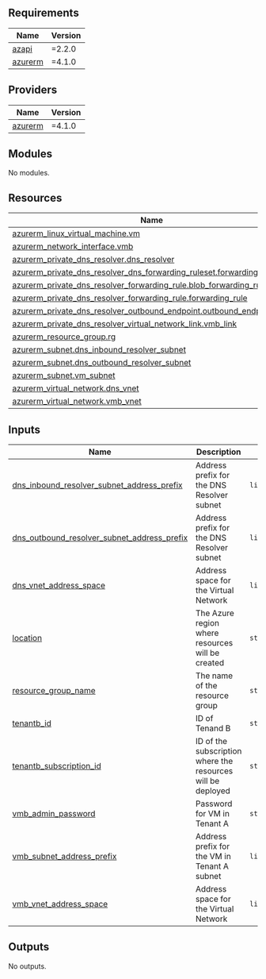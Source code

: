 ## Requirements

| Name | Version |
|------|---------|
| <a name="requirement_azapi"></a> [azapi](#requirement\_azapi) | =2.2.0 |
| <a name="requirement_azurerm"></a> [azurerm](#requirement\_azurerm) | =4.1.0 |

## Providers

| Name | Version |
|------|---------|
| <a name="provider_azurerm"></a> [azurerm](#provider\_azurerm) | =4.1.0 |

## Modules

No modules.

## Resources

| Name | Type |
|------|------|
| [azurerm_linux_virtual_machine.vm](https://registry.terraform.io/providers/hashicorp/azurerm/4.1.0/docs/resources/linux_virtual_machine) | resource |
| [azurerm_network_interface.vmb](https://registry.terraform.io/providers/hashicorp/azurerm/4.1.0/docs/resources/network_interface) | resource |
| [azurerm_private_dns_resolver.dns_resolver](https://registry.terraform.io/providers/hashicorp/azurerm/4.1.0/docs/resources/private_dns_resolver) | resource |
| [azurerm_private_dns_resolver_dns_forwarding_ruleset.forwarding_rule_set](https://registry.terraform.io/providers/hashicorp/azurerm/4.1.0/docs/resources/private_dns_resolver_dns_forwarding_ruleset) | resource |
| [azurerm_private_dns_resolver_forwarding_rule.blob_forwarding_rule](https://registry.terraform.io/providers/hashicorp/azurerm/4.1.0/docs/resources/private_dns_resolver_forwarding_rule) | resource |
| [azurerm_private_dns_resolver_forwarding_rule.forwarding_rule](https://registry.terraform.io/providers/hashicorp/azurerm/4.1.0/docs/resources/private_dns_resolver_forwarding_rule) | resource |
| [azurerm_private_dns_resolver_outbound_endpoint.outbound_endpoint](https://registry.terraform.io/providers/hashicorp/azurerm/4.1.0/docs/resources/private_dns_resolver_outbound_endpoint) | resource |
| [azurerm_private_dns_resolver_virtual_network_link.vmb_link](https://registry.terraform.io/providers/hashicorp/azurerm/4.1.0/docs/resources/private_dns_resolver_virtual_network_link) | resource |
| [azurerm_resource_group.rg](https://registry.terraform.io/providers/hashicorp/azurerm/4.1.0/docs/resources/resource_group) | resource |
| [azurerm_subnet.dns_inbound_resolver_subnet](https://registry.terraform.io/providers/hashicorp/azurerm/4.1.0/docs/resources/subnet) | resource |
| [azurerm_subnet.dns_outbound_resolver_subnet](https://registry.terraform.io/providers/hashicorp/azurerm/4.1.0/docs/resources/subnet) | resource |
| [azurerm_subnet.vm_subnet](https://registry.terraform.io/providers/hashicorp/azurerm/4.1.0/docs/resources/subnet) | resource |
| [azurerm_virtual_network.dns_vnet](https://registry.terraform.io/providers/hashicorp/azurerm/4.1.0/docs/resources/virtual_network) | resource |
| [azurerm_virtual_network.vmb_vnet](https://registry.terraform.io/providers/hashicorp/azurerm/4.1.0/docs/resources/virtual_network) | resource |

## Inputs

| Name | Description | Type | Default | Required |
|------|-------------|------|---------|:--------:|
| <a name="input_dns_inbound_resolver_subnet_address_prefix"></a> [dns\_inbound\_resolver\_subnet\_address\_prefix](#input\_dns\_inbound\_resolver\_subnet\_address\_prefix) | Address prefix for the DNS Resolver subnet | `list(string)` | <pre>[<br/>  "10.101.0.0/27"<br/>]</pre> | no |
| <a name="input_dns_outbound_resolver_subnet_address_prefix"></a> [dns\_outbound\_resolver\_subnet\_address\_prefix](#input\_dns\_outbound\_resolver\_subnet\_address\_prefix) | Address prefix for the DNS Resolver subnet | `list(string)` | <pre>[<br/>  "10.101.0.32/27"<br/>]</pre> | no |
| <a name="input_dns_vnet_address_space"></a> [dns\_vnet\_address\_space](#input\_dns\_vnet\_address\_space) | Address space for the Virtual Network | `list(string)` | <pre>[<br/>  "10.101.0.0/24"<br/>]</pre> | no |
| <a name="input_location"></a> [location](#input\_location) | The Azure region where resources will be created | `string` | `"East US"` | no |
| <a name="input_resource_group_name"></a> [resource\_group\_name](#input\_resource\_group\_name) | The name of the resource group | `string` | `"azure-multitenant-tenant-b-rg"` | no |
| <a name="input_tenantb_id"></a> [tenantb\_id](#input\_tenantb\_id) | ID of Tenand B | `string` | n/a | yes |
| <a name="input_tenantb_subscription_id"></a> [tenantb\_subscription\_id](#input\_tenantb\_subscription\_id) | ID of the subscription where the resources will be deployed | `string` | n/a | yes |
| <a name="input_vmb_admin_password"></a> [vmb\_admin\_password](#input\_vmb\_admin\_password) | Password for VM in Tenant A | `string` | n/a | yes |
| <a name="input_vmb_subnet_address_prefix"></a> [vmb\_subnet\_address\_prefix](#input\_vmb\_subnet\_address\_prefix) | Address prefix for the VM in Tenant A subnet | `list(string)` | <pre>[<br/>  "10.100.0.0/27"<br/>]</pre> | no |
| <a name="input_vmb_vnet_address_space"></a> [vmb\_vnet\_address\_space](#input\_vmb\_vnet\_address\_space) | Address space for the Virtual Network | `list(string)` | <pre>[<br/>  "10.100.0.0/24"<br/>]</pre> | no |

## Outputs

No outputs.
